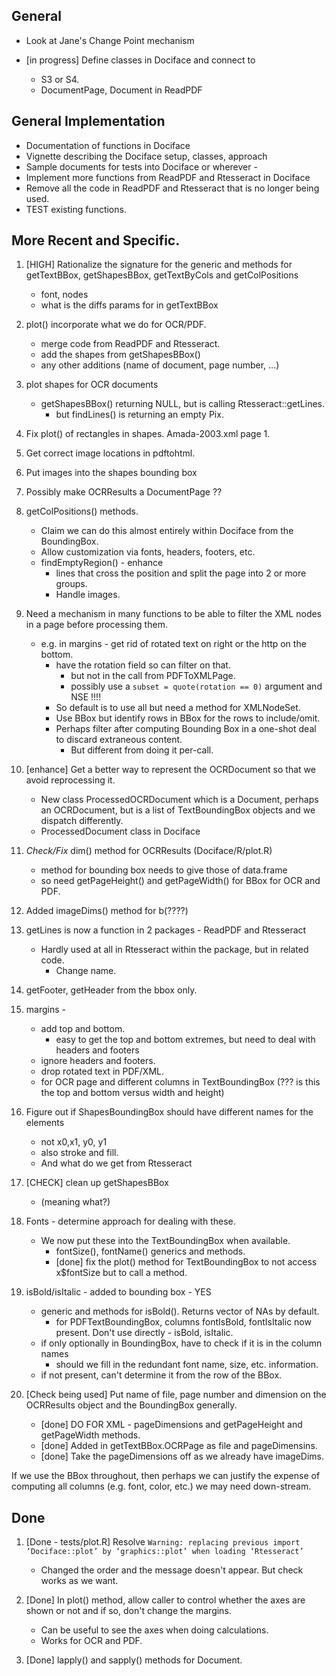 ## General
+ Look at Jane's Change Point mechanism

+ [in progress] Define classes in Dociface and connect to 
   + S3 or S4.
   + DocumentPage, Document in ReadPDF   


## General Implementation

+ Documentation of functions in Dociface
+ Vignette describing the Dociface setup, classes, approach
+ Sample documents for tests into Dociface or wherever - 
+ Implement more functions from ReadPDF and Rtesseract in Dociface
+ Remove all the code in ReadPDF and Rtesseract that is no longer being used.
+ TEST existing functions.

## More Recent and Specific.

1. [HIGH] Rationalize the signature for the generic and methods for getTextBBox, getShapesBBox, getTextByCols and getColPositions
    + font, nodes
    + what is the diffs params for in getTextBBox

1. plot() incorporate what we do for OCR/PDF. 
    + merge code from ReadPDF and Rtesseract.
    + add the shapes from getShapesBBox()
	+ any other additions (name of document, page number, ...)

1. plot shapes for OCR documents
    + getShapesBBox() returning NULL, but is calling Rtesseract::getLines.
	   + but findLines() is returning an empty Pix.

1. Fix plot() of rectangles in shapes. Amada-2003.xml page 1.

1. Get correct image locations in pdftohtml.

1. Put images into the shapes bounding box

1. Possibly make OCRResults a DocumentPage ??

1. getColPositions() methods.
    + Claim we can do this almost entirely within Dociface from the BoundingBox.
    + Allow customization via fonts, headers, footers, etc.
	+ findEmptyRegion() - enhance
	   + lines that cross the position and split the page into 2 or more groups.
       + Handle images.
	
1. Need a mechanism in many functions to be able to filter the XML nodes in a page before processing
  them.
    + e.g. in margins - get rid of rotated text on right or the http on the bottom.
        + have the rotation field so can filter on that.
            + but not in the call from PDFToXMLPage.
       	    + possibly  use a `subset = quote(rotation == 0)` argument and NSE !!!!
        + So default is to use all but need a method for XMLNodeSet.
        + Use BBox but identify rows in BBox for the rows to include/omit.
		+ Perhaps filter after computing Bounding Box in a one-shot deal to discard
 		  extraneous content.
  		    + But different from doing it per-call.
		  
1. [enhance] Get a better way to represent the OCRDocument so that we avoid reprocessing it.
    + New class ProcessedOCRDocument which is  a Document, perhaps an OCRDocument, but 
      is a list of TextBoundingBox objects and we dispatch differently.
    + ProcessedDocument class in Dociface

1. *Check/Fix*  dim() method for OCRResults (Dociface/R/plot.R)
    + method for bounding box needs to give those of data.frame
    + so need getPageHeight() and getPageWidth() for BBox for OCR and PDF.
  
1. Added imageDims() method for b(????)

1. getLines is now a function in 2 packages - ReadPDF and Rtesseract
   + Hardly used at all in Rtesseract within the package, but in related code.
     + Change name.

1. getFooter, getHeader from the bbox only.

1. margins - 
    + add top and bottom.
	  + easy to get the top and bottom extremes, but need to deal with headers and footers
    + ignore headers and footers.
    + drop rotated text in PDF/XML.
    + for OCR page and different columns in TextBoundingBox (??? is this the top and bottom versus width and height)
  
1. Figure out if ShapesBoundingBox should have different names for the elements 
    + not x0,x1, y0, y1
    + also stroke and fill.
    + And what do we get from Rtesseract
 
1. [CHECK] clean up getShapesBBox 
    + (meaning what?)  

1. Fonts - determine approach for dealing with these.
    + We now put these into the TextBoundingBox when available.
      + fontSize(), fontName() generics and methods.
      + [done] fix the plot() method for TextBoundingBox to not access x$fontSize but to call a method.
	
1. isBold/isItalic - added to bounding box - YES
    + generic and methods for isBold(). Returns vector of NAs by default.
    	+ for PDFTextBoundingBox, columns fontIsBold, fontIsItalic now present.  Don't use
          directly - isBold, isItalic.
    + if only optionally in BoundingBox, have to check if it is in the column names
	  + should we fill in the redundant font name, size, etc. information.
    + if not present, can't determine it from the row of the BBox.
	
1. [Check being used] Put name of file, page number and dimension on the OCRResults object and the
   BoundingBox generally.
    + [done] DO FOR XML - pageDimensions and getPageHeight and getPageWidth methods.
    + [done] Added in getTextBBox.OCRPage as file and pageDimensins.
    + [done] Take the pageDimensions off as we already have imageDims.
  

If we use the BBox throughout, then perhaps we can justify the expense of
computing all columns (e.g. font, color, etc.) we may need down-stream.


## Done

1. [Done - tests/plot.R] Resolve `Warning: replacing previous import ‘Dociface::plot’ by ‘graphics::plot’ when loading
  ‘Rtesseract’`
    + Changed the order and the message doesn't appear.  But check works as we want.

1. [Done] In plot() method, allow caller to control whether the axes are shown or not and if 
  so, don't change the margins.
    + Can be useful to see the axes when doing calculations.
	+ Works for OCR and PDF.

1. [Done] lapply() and sapply() methods for Document.





